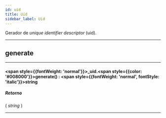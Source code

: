 ```yaml
---
id: uid
title: Uid
sidebar_label: Uid
---
```


Gerador de _unique identifier descriptor_ (uid).

---

## generate

---

#### <span style={{fontWeight: 'normal'}}>_uid</span>.<span style={{color: '#008000'}}>generate</span>() : <span style={{fontWeight: 'normal', fontStyle: 'italic'}}>string</span>
##### Retorno

( _string_ )


---

